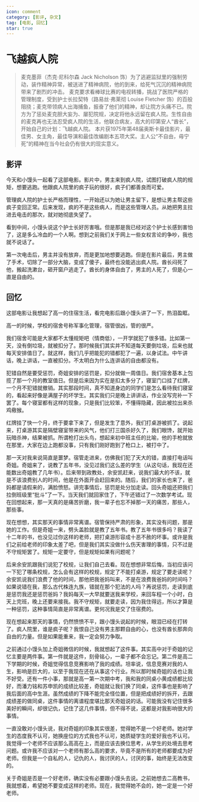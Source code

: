 ```yaml
---
icon: comment
category: [影评, 杂文]
tag: [电影, 回忆]
star: true
---
```


# 飞越疯人院

> 麦克墨菲（杰克·尼科尔森 Jack Nicholson 饰）为了逃避监狱里的强制劳动，装作精神异常，被送进了精神病院，他的到来，给死气沉沉的精神病院带来了剧烈的冲击。 麦克要求看棒球比赛的电视转播，挑战了医院严格的管理制度，受到护士长拉契特（路易丝·弗莱彻 Louise Fletcher 饰）的百般阻挠；麦克带领病人出海捕鱼，振奋了他们的精神，却让院方头痛不已。院方为了惩处麦克胆大妄为、屡犯院规，决定将他永远留在疯人院。生性自由的麦克再也无法忍受疯人院的生活，他联合病友，高大的印第安人“酋长”，开始自己的计划：飞越疯人院。 本片获1975年第48届奥斯卡最佳影片，最佳男、女主角，最佳导演和最佳改编剧本五项大奖。主人公“不自由，毋宁死”的精神在当今社会仍有很大的现实意义。

## 影评

今天和小馒头一起看了这部电影。影片中，男主来到疯人院，试图打破疯人院的规矩，想要逃跑。他跟疯人院里的疯子玩的很好，疯子们都善良而可爱。

管理疯人院的护士长严格而理性，一开始还以为她让男主留下，是想让男主帮这些疯子变回正常。后来发现，疯的不是这些病人，而是这些管理人员。从她把男主拉进去电击的那次，就对她彻底失望了。

看到中间，小馒头说这个护士长好厉害哦。但是那是我已经对这个护士长感到害怕了，这是多么冷血的一个人啊。想到之前我们关于网上一些女权言论的争吵，我也就不说话了。

第一次电击后，男主并没有放弃，而是更加地想要逃跑。但是在影片最后，男主做了手术，切除了一部分大脑，变成了傻子，最终也没能逃出疯人院。酋长闷死了他，搬起洗漱台，砸开窗户逃走了。酋长的身体自由了，男主的人死了，但是心一直是自由的。

## 回忆

这部电影让我想起了高一的住宿生活，看完电影后跟小馒头讲了一下，热泪盈眶。

高一的时候，学校的宿舍号称军事化管理，宿管很凶，管的很严。

我们宿舍可能是大家都不太懂规矩吧（情商低），一开学就犯了很多错。比如第一天，没有倒垃圾，就被扣分了。那时候我们其实并不知道每天要倒垃圾，后来也就每天安排值日了。就这样，我们几乎把能犯的错都犯了一遍，以身试法。中午讲话，晚上讲话，一直被扣分。不太明白为什么连讲话的自由都没有。

犯错自然是要受惩罚，奇姐安排的惩罚是，扣分就做一周值日。我们宿舍基本上包揽了那一个月的教室值日。但是后来因为实在是扣太多分了，寝室门口挂了红牌，一个月不犯错就撤销。其实那段时间，真不知道身边的同学们是怎么看待我们寝室的，看起来好像是满屋子的坏学生。其实我们只是晚上讲讲话，作业没写完补一下罢了。每个寝室都有这样的现象，只是我们比较笨，不懂得隐藏，因此被拉出来杀鸡儆猴。

红牌挂了快一个月，终于要拿下来了，但是发生了意外，我们打桌游被抓了。说起来，打桌游其实是隔壁寝室带来的风气，他们打三国杀好久了，我们眼馋，就开始玩暗杀神，结果被抓。所谓枪打出头鸟，想起来初中班主任的比喻，他的手枪就放在那里，大家在边上跑都没事，只有我们刚好跑到了枪口上，被打中了。

那一天对我来说简直是噩梦。宿管走进来，仿佛我们犯了天大的错，直接打电话叫奇姐。奇姐来了，说教了五年书，没见过我们这么差的学生（从这句话，我现在还能数出奇姐教了几年书）。后来带到政教处，余安凯赶来，说我们最大的不该，就是不该浪费别人的时间，他是在外面开会赶回来的。随后，我们的家长也来了，爸妈都是请假来的，满脸愤怒。讲完事情后，惩罚是处分加走读。回头奇姐还把我们拉倒班级里“批斗”了一下。当天我们就回家住了，下午还错过了一次数学考试。现在回想起来，那一天真的是痛苦折磨，我一辈子也忘不掉那一天的痛苦，那些人，那些事。

现在想想，其实那天的事情非常离谱。宿管保持严肃的形象，其实没有问题，那是她的工作。但是奇姐一来，劈头盖脸就是教了五年书。教了五年书很多吗？我读了十二年的书，也没见过你这样的老师，把打桌游形容成十恶不赦的坏事。或许是我们之前给老师的印象太差了吧，但是我们其实没做什么伤天害理的事情，只不过是不守规矩罢了。规矩一定要守，但是规矩如果有问题呢？

后来余安凯跟我们说犯了校规，让我们自己去看。现在想想非常后悔，当初应该问一下犯了哪条校规，怎么会有这样的校规，规定了不能打桌游，规定了要走读呢？余安凯说我们浪费了他的时间，那他把我爸妈叫来，不是在浪费我爸妈的时间吗？如果说错在我，那么古代株连九族，错就在那个犯法的人吗？再说惩罚，走读到底是惩罚我还是惩罚爸妈？我妈每天一大早就要送我来学校，来回车程一个小时，白天上完班，晚上还要来接我。我不守规矩，就要走读，因为我住得远，所以才算是一种惩罚，这种事情简直是非常离谱。更何况我是交了住宿费的。

现在想起来那天的事情，仍然愤愤不平，跟小馒头说起的时候，眼泪已经在打转了。疯人院里，谁是疯子呢？我恨自己没有男主那颗自由的心，也没有酋长那奔向自由的力量。但是如果能重来，我一定会努力争取。

之前通过小馒头加上奇姐微信的时候，我就想起了这件事。其实高中对于奇姐的记忆主要是两件事。第一件就是这件，刻骨铭心，一辈子都不会忘记。第二件是高二下学期的时候，奇姐觉得信息竞赛影响了我的成绩。坦率说，信息竞赛对我的人生，影响是巨大的，以至于我现在还在从事这个行业。所以那时候奇姐的话也让我不好受。还有一件小事，那就是高一第一次期中考，我和我的同桌小黄成绩都比较好，而潘力铭和苏申凯的成绩比较差，奇姐就让我们换了同桌，这件事也是影响了我后面的高中生涯。虽然成绩的下降不能完全怪位置，但是把成绩好的拆开，去跟成绩差的做同桌，这件事情的离谱程度堪比那天奇姐说的话。可能我没有记住很多美好的瞬间，却很记仇，记住了这几件事情，但不得不说，这都是对我影响很大的事情。

一直没敢对小馒头说，我对奇姐的印象其实很差，觉得她不是一个好老师。她对学生的态度我不认可，她换座位的方式我也不认可，她质疑学生的爱好我也不认可。我觉得一个老师不应该那么高高在上，而是应该去换位思考，从学生的处境去思考问题。或许我不应该对一个老师有那么高的要求，毕竟不是所有的老师都要成为好老师。但我是一个自私的人，记仇的人，我讨厌的人，讨厌的事，始终是无法改变的。

关于奇姐是否是一个好老师，确实没有必要跟小馒头去说。之前她想去二高教书，我就想着，希望她不要变成这样的老师。现在，我觉得她不会的，她一定是一个好老师。
